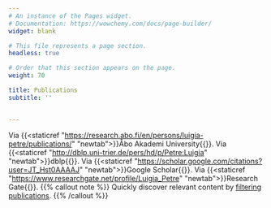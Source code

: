 ```yaml
---
# An instance of the Pages widget.
# Documentation: https://wowchemy.com/docs/page-builder/
widget: blank

# This file represents a page section.
headless: true

# Order that this section appears on the page.
weight: 70

title: Publications
subtitle: ''


---
```

Via {{<staticref "https://research.abo.fi/en/persons/luigia-petre/publications/" "newtab">}}Åbo Akademi University{{</staticref>}}. Via {{<staticref "http://dblp.uni-trier.de/pers/hd/p/Petre:Luigia" "newtab">}}dblp{{</staticref>}}. Via {{<staticref "https://scholar.google.com/citations?user=JT_Hst0AAAAJ" "newtab">}}Google Scholar{{</staticref>}}. Via {{<staticref "https://www.researchgate.net/profile/Luigia_Petre" "newtab">}}Research Gate{{</staticref>}}.
{{% callout note %}}
Quickly discover relevant content by [filtering publications](./publication/).
{{% /callout %}}
